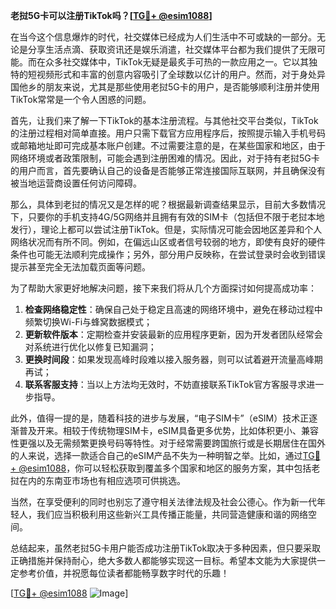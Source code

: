 **老挝5G卡可以注册TikTok吗？[[TG💪+ @esim1088](https://t.me/s/esim1088)]**

在当今这个信息爆炸的时代，社交媒体已经成为人们生活中不可或缺的一部分。无论是分享生活点滴、获取资讯还是娱乐消遣，社交媒体平台都为我们提供了无限可能。而在众多社交媒体中，TikTok无疑是最炙手可热的一款应用之一。它以其独特的短视频形式和丰富的创意内容吸引了全球数以亿计的用户。然而，对于身处异国他乡的朋友来说，尤其是那些使用老挝5G卡的用户，是否能够顺利注册并使用TikTok常常是一个令人困惑的问题。

首先，让我们来了解一下TikTok的基本注册流程。与其他社交平台类似，TikTok的注册过程相对简单直接。用户只需下载官方应用程序后，按照提示输入手机号码或邮箱地址即可完成基本账户创建。不过需要注意的是，在某些国家和地区，由于网络环境或者政策限制，可能会遇到注册困难的情况。因此，对于持有老挝5G卡的用户而言，首先要确认自己的设备是否能够正常连接国际互联网，并且确保没有被当地运营商设置任何访问障碍。

那么，具体到老挝的情况又是怎样的呢？根据最新调查结果显示，目前大多数情况下，只要你的手机支持4G/5G网络并且拥有有效的SIM卡（包括但不限于老挝本地发行），理论上都可以尝试注册TikTok。但是，实际情况可能会因地区差异和个人网络状况而有所不同。例如，在偏远山区或者信号较弱的地方，即使有良好的硬件条件也可能无法顺利完成操作；另外，部分用户反映称，在尝试登录时会收到错误提示甚至完全无法加载页面等问题。

为了帮助大家更好地解决问题，接下来我们将从几个方面探讨如何提高成功率：

1. **检查网络稳定性**：确保自己处于稳定且高速的网络环境中，避免在移动过程中频繁切换Wi-Fi与蜂窝数据模式；
2. **更新软件版本**：定期检查并安装最新的应用程序更新，因为开发者团队经常会对系统进行优化以修复已知漏洞；
3. **更换时间段**：如果发现高峰时段难以接入服务器，则可以试着避开流量高峰期再试；
4. **联系客服支持**：当以上方法均无效时，不妨直接联系TikTok官方客服寻求进一步指导。

此外，值得一提的是，随着科技的进步与发展，“电子SIM卡”（eSIM）技术正逐渐普及开来。相较于传统物理SIM卡，eSIM具备更多优势，比如体积更小、兼容性更强以及无需频繁更换号码等特性。对于经常需要跨国旅行或是长期居住在国外的人来说，选择一款适合自己的eSIM产品不失为一种明智之举。比如，通过[TG💪+ @esim1088](https://t.me/s/esim1088)，你可以轻松获取到覆盖多个国家和地区的服务方案，其中包括老挝在内的东南亚市场也有相应选项可供挑选。

当然，在享受便利的同时也别忘了遵守相关法律法规及社会公德心。作为新一代年轻人，我们应当积极利用这些新兴工具传播正能量，共同营造健康和谐的网络空间。

总结起来，虽然老挝5G卡用户能否成功注册TikTok取决于多种因素，但只要采取正确措施并保持耐心，绝大多数人都能够实现这一目标。希望本文能为大家提供一定参考价值，并祝愿每位读者都能畅享数字时代的乐趣！

[[TG💪+ @esim1088](https://t.me/s/esim1088) ![Image](https://i.postimg.cc/4NQfJmqS/Snipaste-2025-05-13-00-14-12.png)]